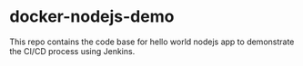 # docker-nodejs-demo
This repo contains the code base for hello world nodejs app to demonstrate the CI/CD process using Jenkins.
